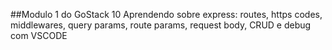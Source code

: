 ##Modulo 1 do GoStack 10
Aprendendo sobre express: routes, https codes, middlewares, query params, route params, request body, CRUD e debug com VSCODE